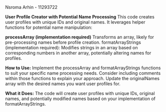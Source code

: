 Nsroma Arhin - 11293722

**User Profile Creator with Potential Name Processing**
This code creates user profiles with unique IDs and original names. It leverages helper functions for potential name manipulation:

**processArray (implementation required)** 
Transforms an array, likely for pre-processing names before profile creation.
formatArrayStrings (implementation required): Modifies strings in an array based on corresponding numbers in another array, potentially altering names for profiles.

**How to Use:**
Implement the processArray and formatArrayStrings functions to suit your specific name processing needs. Consider including comments within those functions to explain your approach.
Update the originalNames array with the desired names you want user profiles for.

**What it Does:**
The code will create user profiles with unique IDs, original names, and potentially modified names based on your implementation of formatArrayStrings.